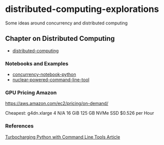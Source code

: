# distributed-computing-explorations
Some ideas around concurrency and distributed computing


## Chapter on Distributed Computing

* [distributed-computing](https://paiml.com/docs/home/books/cloud-computing-for-data/chapter04-distributed-computing/)

### Notebooks and Examples

* [concurrency-notebook-python](https://github.com/noahgift/distributed-computing-explorations/blob/main/Concurrency_Python.ipynb)
* [nuclear-powered-command-line-tool](https://github.com/noahgift/nuclear_powered_command_line_tools/blob/master/nuclearcli.py)

### GPU Pricing Amazon

https://aws.amazon.com/ec2/pricing/on-demand/

Cheapest:  g4dn.xlarge	4	N/A	16 GiB	125 GB NVMe SSD	$0.526 per Hour


### References

[Turbocharging Python with Command Line Tools Article](https://www.kite.com/blog/python/python-command-line-tools/)
